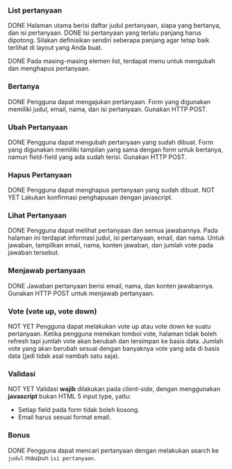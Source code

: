 ### List pertanyaan

DONE Halaman utama berisi daftar judul pertanyaan, siapa yang bertanya, dan isi pertanyaan.
DONE Isi pertanyaan yang terlalu panjang harus dipotong. Silakan definisikan sendiri seberapa panjang agar tetap baik terlihat di layout yang Anda buat.

DONE Pada masing-masing elemen list, terdapat menu untuk mengubah dan menghapus pertanyaan.

### Bertanya

DONE Pengguna dapat mengajukan pertanyaan. Form yang digunakan memiliki judul, email, nama, dan isi pertanyaan. Gunakan HTTP POST.

### Ubah Pertanyaan

DONE Pengguna dapat mengubah pertanyaan yang sudah dibuat. Form yang digunakan memiliki tampilan yang sama dengan form untuk bertanya, namun field-field yang ada sudah terisi. Gunakan HTTP POST.

### Hapus Pertanyaan

DONE Pengguna dapat menghapus pertanyaan yang sudah dibuat.
NOT YET Lakukan konfirmasi penghapusan dengan javascript.

### Lihat Pertanyaan

DONE Pengguna dapat melihat pertanyaan dan semua jawabannya. Pada halaman ini terdapat informasi judul, isi pertanyaan, email, dan nama. Untuk jawaban, tampilkan email, nama, konten jawaban, dan jumlah vote pada jawaban tersebut.

### Menjawab pertanyaan

DONE Jawaban pertanyaan berisi email, nama, dan konten jawabannya. Gunakan HTTP POST untuk menjawab pertanyaan.


### Vote (vote up, vote down)

NOT YET Pengguna dapat melakukan vote up atau vote down ke suatu pertanyaan. Ketika pengguna menekan tombol vote, halaman tidak boleh refresh tapi jumlah vote akan berubah dan tersimpan ke basis data. Jumlah vote yang akan berubah sesuai dengan banyaknya vote yang ada di basis data (jadi tidak asal nambah satu saja). 


### Validasi

NOT YET Validasi **wajib** dilakukan pada *client-side*, dengan menggunakan **javascript** bukan HTML 5 input type, yaitu:
- Setiap field pada form tidak boleh kosong.
- Email harus sesuai format email.

### Bonus

DONE Pengguna dapat mencari pertanyaan dengan melakukan search ke `judul` maupun `isi pertanyaan`.
